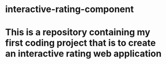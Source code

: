 # interactive-rating-component
# This is a repository containing my first coding project that is to create an interactive rating web application
